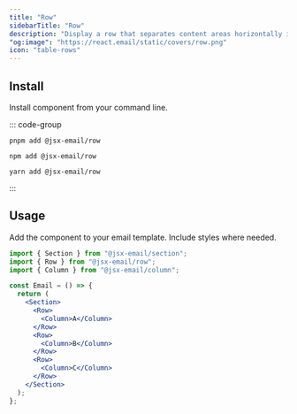 ```yaml
---
title: "Row"
sidebarTitle: "Row"
description: "Display a row that separates content areas horizontally in your email."
"og:image": "https://react.email/static/covers/row.png"
icon: "table-rows"
---
```


## Install

Install component from your command line.

::: code-group

```console [pnpm]
pnpm add @jsx-email/row
```

```console [npm]
npm add @jsx-email/row
```

```console [yarn]
yarn add @jsx-email/row
```

:::

## Usage

Add the component to your email template. Include styles where needed.

```jsx
import { Section } from "@jsx-email/section";
import { Row } from "@jsx-email/row";
import { Column } from "@jsx-email/column";

const Email = () => {
  return (
    <Section>
      <Row>
        <Column>A</Column>
      </Row>
      <Row>
        <Column>B</Column>
      </Row>
      <Row>
        <Column>C</Column>
      </Row>
    </Section>
  );
};
```

